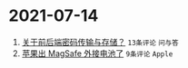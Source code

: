 # 2021-07-14

1. [关于前后端密码传输与存储？](https://www.v2ex.com/t/789385) `13条评论` `问与答`
1. [苹果出 MagSafe 外接电池了](https://www.v2ex.com/t/789390) `9条评论` `Apple`
